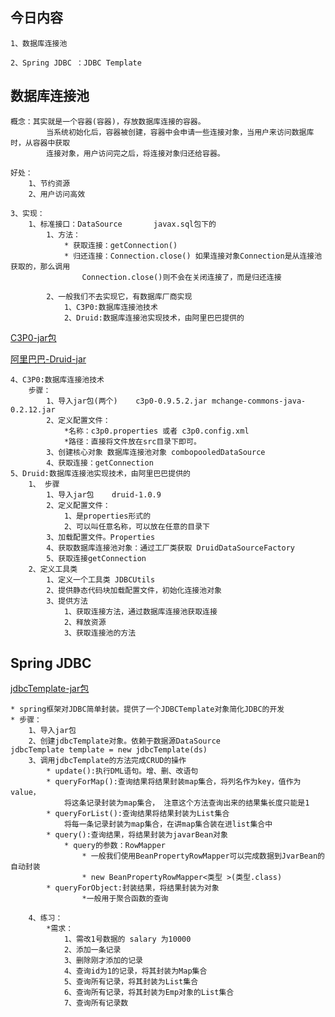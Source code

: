 ## 今日内容

	1、数据库连接池
	
	2、Spring JDBC ：JDBC Template
	
## 数据库连接池
	概念：其实就是一个容器(容器)，存放数据库连接的容器。
			当系统初始化后，容器被创建，容器中会申请一些连接对象，当用户来访问数据库时，从容器中获取
			连接对象，用户访问完之后，将连接对象归还给容器。
	
	好处：
		1、节约资源
		2、用户访问高效
	
	3、实现：
		1、标准接口：DataSource		javax.sql包下的
			1、方法：
				* 获取连接：getConnection()
				* 归还连接：Connection.close() 如果连接对象Connection是从连接池获取的，那么调用
					Connection.close()则不会在关闭连接了，而是归还连接

			2、一般我们不去实现它，有数据库厂商实现
				1、C3P0:数据库连接池技术
				2、Druid:数据库连接池实现技术，由阿里巴巴提供的
[C3P0-jar包](https://blog.csdn.net/huangyuhua068/article/details/82086259)

[阿里巴巴-Druid-jar](https://github.com/alibaba/druid/releases/tag/1.1.23)

	4、C3P0:数据库连接池技术
		步骤：
			1、导入jar包(两个)	c3p0-0.9.5.2.jar mchange-commons-java-0.2.12.jar
			2、定义配置文件：
				*名称：c3p0.properties 或者 c3p0.config.xml
				*路径：直接将文件放在src目录下即可。
			3、创建核心对象 数据库连接池对象 combopooledDataSource
			4、获取连接：getConnection	
	5、Druid:数据库连接池实现技术，由阿里巴巴提供的
		1、 步骤
			1、导入jar包	druid-1.0.9
			2、定义配置文件：
				1、是properties形式的
				2、可以叫任意名称，可以放在任意的目录下
			3、加载配置文件。Properties	
			4、获取数据库连接池对象：通过工厂类获取 DruidDataSourceFactory
			5、获取连接getConnection 
		2、定义工具类
			1、定义一个工具类 JDBCUtils
			2、提供静态代码块加载配置文件，初始化连接池对象
			3、提供方法
				1、获取连接方法，通过数据库连接池获取连接
				2、释放资源
				3、获取连接池的方法
## Spring JDBC
[jdbcTemplate-jar包](https://blog.csdn.net/weixin_44133099/article/details/102553900)

	* spring框架对JDBC简单封装。提供了一个JDBCTemplate对象简化JDBC的开发
	* 步骤：
		1、导入jar包
		2、创建jdbcTemplate对象。依赖于数据源DataSource 			jdbcTemplate template = new jdbcTemplate(ds)
		3、调用jdbcTemplate的方法完成CRUD的操作
			* update():执行DML语句。增、删、改语句
			* queryForMap():查询结果将结果封装map集合，将列名作为key，值作为value，
				将这条记录封装为map集合， 注意这个方法查询出来的结果集长度只能是1
			* queryForList():查询结果将结果封装为List集合
				将每一条记录封装为map集合，在讲map集合装在进list集合中
			* query():查询结果，将结果封装为javarBean对象
				* query的参数：RowMapper
					* 一般我们使用BeanPropertyRowMapper可以完成数据到JvarBean的自动封装
					* new BeanPropertyRowMapper<类型 >(类型.class)
			* queryForObject:封装结果，将结果封装为对象
					*一般用于聚合函数的查询
			
		4、练习：
			*需求：
				1、需改1号数据的 salary 为10000
				2、添加一条记录
				3、删除刚才添加的记录
				4、查询id为1的记录，将其封装为Map集合
				5、查询所有记录，将其封装为List集合
				6、查询所有记录，将其封装为Emp对象的List集合
				7、查询所有记录数
